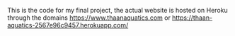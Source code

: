 This is the code for my final project, the actual website is hosted on Heroku through the domains https://www.thaanaquatics.com or https://thaan-aquatics-2567e96c9457.herokuapp.com/
